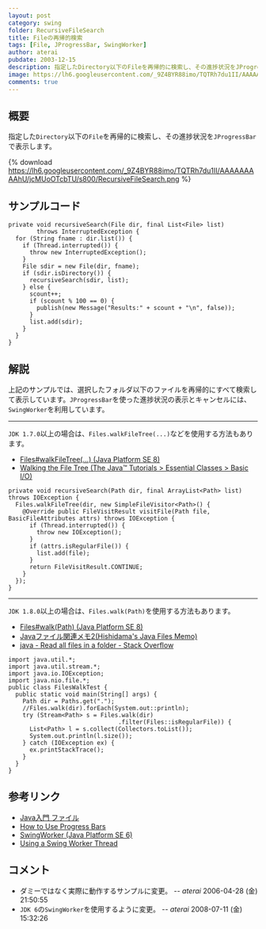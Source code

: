 ```yaml
---
layout: post
category: swing
folder: RecursiveFileSearch
title: Fileの再帰的検索
tags: [File, JProgressBar, SwingWorker]
author: aterai
pubdate: 2003-12-15
description: 指定したDirectory以下のFileを再帰的に検索し、その進捗状況をJProgressBarで表示します。
image: https://lh6.googleusercontent.com/_9Z4BYR88imo/TQTRh7du1II/AAAAAAAAAhU/jcMUoOTcbTU/s800/RecursiveFileSearch.png
comments: true
---
```

## 概要
指定した`Directory`以下の`File`を再帰的に検索し、その進捗状況を`JProgressBar`で表示します。

{% download https://lh6.googleusercontent.com/_9Z4BYR88imo/TQTRh7du1II/AAAAAAAAAhU/jcMUoOTcbTU/s800/RecursiveFileSearch.png %}

## サンプルコード
<pre class="prettyprint"><code>private void recursiveSearch(File dir, final List&lt;File&gt; list)
        throws InterruptedException {
  for (String fname : dir.list()) {
    if (Thread.interrupted()) {
      throw new InterruptedException();
    }
    File sdir = new File(dir, fname);
    if (sdir.isDirectory()) {
      recursiveSearch(sdir, list);
    } else {
      scount++;
      if (scount % 100 == 0) {
        publish(new Message("Results:" + scount + "\n", false));
      }
      list.add(sdir);
    }
  }
}
</code></pre>

## 解説
上記のサンプルでは、選択したフォルダ以下のファイルを再帰的にすべて検索して表示しています。`JProgressBar`を使った進捗状況の表示とキャンセルには、`SwingWorker`を利用しています。

- - - -
`JDK 1.7.0`以上の場合は、`Files.walkFileTree(...)`などを使用する方法もあります。

- [Files#walkFileTree(...) (Java Platform SE 8)](https://docs.oracle.com/javase/jp/8/docs/api/java/nio/file/Files.html#walkFileTree-java.nio.file.Path-java.nio.file.FileVisitor-)
- [Walking the File Tree (The Java™ Tutorials > Essential Classes > Basic I/O)](https://docs.oracle.com/javase/tutorial/essential/io/walk.html)

<!-- dummy comment line for breaking list -->

<pre class="prettyprint"><code>private void recursiveSearch(Path dir, final ArrayList&lt;Path&gt; list) throws IOException {
  Files.walkFileTree(dir, new SimpleFileVisitor&lt;Path&gt;() {
    @Override public FileVisitResult visitFile(Path file, BasicFileAttributes attrs) throws IOException {
      if (Thread.interrupted()) {
        throw new IOException();
      }
      if (attrs.isRegularFile()) {
        list.add(file);
      }
      return FileVisitResult.CONTINUE;
    }
  });
}
</code></pre>

- - - -
`JDK 1.8.0`以上の場合は、`Files.walk(Path)`を使用する方法もあります。

- [Files#walk(Path) (Java Platform SE 8)](https://docs.oracle.com/javase/jp/8/docs/api/java/nio/file/Files.html#walk-java.nio.file.Path-java.nio.file.FileVisitOption...-)
- [Javaファイル関連メモ2(Hishidama's Java Files Memo)](http://www.ne.jp/asahi/hishidama/home/tech/java/files.html#walk)
- [java - Read all files in a folder - Stack Overflow](https://stackoverflow.com/questions/1844688/read-all-files-in-a-folder)

<!-- dummy comment line for breaking list -->

<pre class="prettyprint"><code>import java.util.*;
import java.util.stream.*;
import java.io.IOException;
import java.nio.file.*;
public class FilesWalkTest {
  public static void main(String[] args) {
    Path dir = Paths.get(".");
    //Files.walk(dir).forEach(System.out::println);
    try (Stream&lt;Path&gt; s = Files.walk(dir)
                               .filter(Files::isRegularFile)) {
      List&lt;Path&gt; l = s.collect(Collectors.toList());
      System.out.println(l.size());
    } catch (IOException ex) {
      ex.printStackTrace();
    }
  }
}
</code></pre>

## 参考リンク
- [Java入門 ファイル](http://msugai.fc2web.com/java/IO/fileObj.html)
- [How to Use Progress Bars](https://docs.oracle.com/javase/tutorial/uiswing/components/progress.html)
- [SwingWorker (Java Platform SE 6)](https://docs.oracle.com/javase/jp/6/api/javax/swing/SwingWorker.html)
- [Using a Swing Worker Thread](http://web.archive.org/web/20090830092511/http://java.sun.com/products/jfc/tsc/articles/threads/threads2.html)

<!-- dummy comment line for breaking list -->

## コメント
- ダミーではなく実際に動作するサンプルに変更。 -- *aterai* 2006-04-28 (金) 21:50:55
- `JDK 6`の`SwingWorker`を使用するように変更。 -- *aterai* 2008-07-11 (金) 15:32:26

<!-- dummy comment line for breaking list -->
